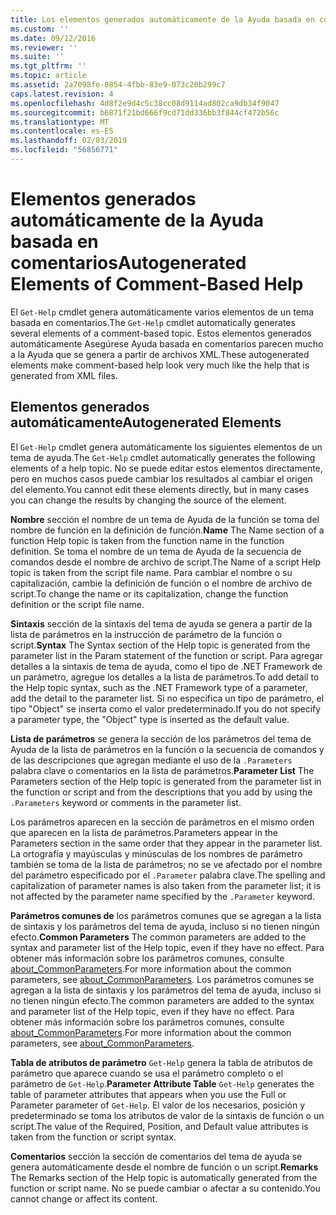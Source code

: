 ```yaml
---
title: Los elementos generados automáticamente de la Ayuda basada en comentarios | Microsoft Docs
ms.custom: ''
ms.date: 09/12/2016
ms.reviewer: ''
ms.suite: ''
ms.tgt_pltfrm: ''
ms.topic: article
ms.assetid: 2a7098fe-0854-4fbb-83e9-073c20b299c7
caps.latest.revision: 4
ms.openlocfilehash: 4d8f2e9d4c5c38cc08d9114ad802ca9db34f9047
ms.sourcegitcommit: b6871f21bd666f9cd71dd336bb3f844cf472b56c
ms.translationtype: MT
ms.contentlocale: es-ES
ms.lasthandoff: 02/03/2019
ms.locfileid: "56856771"
---
```

# <a name="autogenerated-elements-of-comment-based-help"></a><span data-ttu-id="3fded-102">Elementos generados automáticamente de la Ayuda basada en comentarios</span><span class="sxs-lookup"><span data-stu-id="3fded-102">Autogenerated Elements of Comment-Based Help</span></span>

<span data-ttu-id="3fded-103">El `Get-Help` cmdlet genera automáticamente varios elementos de un tema basada en comentarios.</span><span class="sxs-lookup"><span data-stu-id="3fded-103">The `Get-Help` cmdlet automatically generates several elements of a comment-based topic.</span></span> <span data-ttu-id="3fded-104">Estos elementos generados automáticamente Asegúrese Ayuda basada en comentarios parecen mucho a la Ayuda que se genera a partir de archivos XML.</span><span class="sxs-lookup"><span data-stu-id="3fded-104">These autogenerated elements make comment-based help look very much like the help that is generated from XML files.</span></span>

## <a name="autogenerated-elements"></a><span data-ttu-id="3fded-105">Elementos generados automáticamente</span><span class="sxs-lookup"><span data-stu-id="3fded-105">Autogenerated Elements</span></span>

<span data-ttu-id="3fded-106">El `Get-Help` cmdlet genera automáticamente los siguientes elementos de un tema de ayuda.</span><span class="sxs-lookup"><span data-stu-id="3fded-106">The `Get-Help` cmdlet automatically generates the following elements of a help topic.</span></span> <span data-ttu-id="3fded-107">No se puede editar estos elementos directamente, pero en muchos casos puede cambiar los resultados al cambiar el origen del elemento.</span><span class="sxs-lookup"><span data-stu-id="3fded-107">You cannot edit these elements directly, but in many cases you can change the results by changing the source of the element.</span></span>

<span data-ttu-id="3fded-108">**Nombre** sección el nombre de un tema de Ayuda de la función se toma del nombre de función en la definición de función.</span><span class="sxs-lookup"><span data-stu-id="3fded-108">**Name** The Name section of a function Help topic is taken from the function name in the function definition.</span></span> <span data-ttu-id="3fded-109">Se toma el nombre de un tema de Ayuda de la secuencia de comandos desde el nombre de archivo de script.</span><span class="sxs-lookup"><span data-stu-id="3fded-109">The Name of a script Help topic is taken from the script file name.</span></span> <span data-ttu-id="3fded-110">Para cambiar el nombre o su capitalización, cambie la definición de función o el nombre de archivo de script.</span><span class="sxs-lookup"><span data-stu-id="3fded-110">To change the name or its capitalization, change the function definition or the script file name.</span></span>

<span data-ttu-id="3fded-111">**Sintaxis** sección de la sintaxis del tema de ayuda se genera a partir de la lista de parámetros en la instrucción de parámetro de la función o script.</span><span class="sxs-lookup"><span data-stu-id="3fded-111">**Syntax** The Syntax section of the Help topic is generated from the parameter list in the Param statement of the function or script.</span></span> <span data-ttu-id="3fded-112">Para agregar detalles a la sintaxis de tema de ayuda, como el tipo de .NET Framework de un parámetro, agregue los detalles a la lista de parámetros.</span><span class="sxs-lookup"><span data-stu-id="3fded-112">To add detail to the Help topic syntax, such as the .NET Framework type of a parameter, add the detail to the parameter list.</span></span> <span data-ttu-id="3fded-113">Si no especifica un tipo de parámetro, el tipo "Object" se inserta como el valor predeterminado.</span><span class="sxs-lookup"><span data-stu-id="3fded-113">If you do not specify a parameter type, the "Object" type is inserted as the default value.</span></span>

<span data-ttu-id="3fded-114">**Lista de parámetros** se genera la sección de los parámetros del tema de Ayuda de la lista de parámetros en la función o la secuencia de comandos y de las descripciones que agregan mediante el uso de la `.Parameters` palabra clave o comentarios en la lista de parámetros.</span><span class="sxs-lookup"><span data-stu-id="3fded-114">**Parameter List** The Parameters section of the Help topic is generated from the parameter list in the function or script and from the descriptions that you add by using the `.Parameters` keyword or comments in the parameter list.</span></span>

<span data-ttu-id="3fded-115">Los parámetros aparecen en la sección de parámetros en el mismo orden que aparecen en la lista de parámetros.</span><span class="sxs-lookup"><span data-stu-id="3fded-115">Parameters appear in the Parameters section in the same order that they appear in the parameter list.</span></span> <span data-ttu-id="3fded-116">La ortografía y mayúsculas y minúsculas de los nombres de parámetro también se toma de la lista de parámetros; no se ve afectado por el nombre del parámetro especificado por el `.Parameter` palabra clave.</span><span class="sxs-lookup"><span data-stu-id="3fded-116">The spelling and capitalization of parameter names is also taken from the parameter list; it is not affected by the parameter name specified by the `.Parameter` keyword.</span></span>

<span data-ttu-id="3fded-117">**Parámetros comunes de** los parámetros comunes que se agregan a la lista de sintaxis y los parámetros del tema de ayuda, incluso si no tienen ningún efecto.</span><span class="sxs-lookup"><span data-stu-id="3fded-117">**Common Parameters** The common parameters are added to the syntax and parameter list of the Help topic, even if they have no effect.</span></span> <span data-ttu-id="3fded-118">Para obtener más información sobre los parámetros comunes, consulte [about_CommonParameters](/powershell/module/microsoft.powershell.core/about/about_commonparameters).</span><span class="sxs-lookup"><span data-stu-id="3fded-118">For more information about the common parameters, see [about_CommonParameters](/powershell/module/microsoft.powershell.core/about/about_commonparameters).</span></span>
<span data-ttu-id="3fded-119">Los parámetros comunes se agregan a la lista de sintaxis y los parámetros del tema de ayuda, incluso si no tienen ningún efecto.</span><span class="sxs-lookup"><span data-stu-id="3fded-119">The common parameters are added to the syntax and parameter list of the Help topic, even if they have no effect.</span></span> <span data-ttu-id="3fded-120">Para obtener más información sobre los parámetros comunes, consulte [about_CommonParameters](/powershell/module/microsoft.powershell.core/about/about_commonparameters).</span><span class="sxs-lookup"><span data-stu-id="3fded-120">For more information about the common parameters, see [about_CommonParameters](/powershell/module/microsoft.powershell.core/about/about_commonparameters).</span></span>

<span data-ttu-id="3fded-121">**Tabla de atributos de parámetro** 
 `Get-Help` genera la tabla de atributos de parámetro que aparece cuando se usa el parámetro completo o el parámetro de `Get-Help`.</span><span class="sxs-lookup"><span data-stu-id="3fded-121">**Parameter Attribute Table**
`Get-Help` generates the table of parameter attributes that appears when you use the Full or Parameter parameter of `Get-Help`.</span></span> <span data-ttu-id="3fded-122">El valor de los necesarios, posición y predeterminado se toma los atributos de valor de la sintaxis de función o un script.</span><span class="sxs-lookup"><span data-stu-id="3fded-122">The value of the Required, Position, and Default value attributes is taken from the function or script syntax.</span></span>

<span data-ttu-id="3fded-123">**Comentarios** sección la sección de comentarios del tema de ayuda se genera automáticamente desde el nombre de función o un script.</span><span class="sxs-lookup"><span data-stu-id="3fded-123">**Remarks** The Remarks section of the Help topic is automatically generated from the function or script name.</span></span> <span data-ttu-id="3fded-124">No se puede cambiar o afectar a su contenido.</span><span class="sxs-lookup"><span data-stu-id="3fded-124">You cannot change or affect its content.</span></span>
